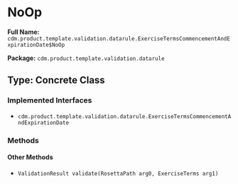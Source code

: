 # NoOp

**Full Name:** `cdm.product.template.validation.datarule.ExerciseTermsCommencementAndExpirationDate$NoOp`

**Package:** `cdm.product.template.validation.datarule`

## Type: Concrete Class

### Implemented Interfaces

- `cdm.product.template.validation.datarule.ExerciseTermsCommencementAndExpirationDate`

### Methods

#### Other Methods

- `ValidationResult validate(RosettaPath arg0, ExerciseTerms arg1)`

